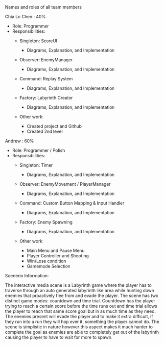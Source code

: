 Names and roles of all team members

Chia Lo Chen : 40%

- Role: Programmer
- Responsibilities:
  - Singleton: ScoreUI
    - Diagrams, Explanation, and Implementation 
  - Observer: EnemyManager
    - Diagrams, Explanation, and Implementation 
  - Command: Replay System
    - Diagrams, Explanation, and Implementation
  - Factory: Labyrinth Creator
    - Diagrams, Explanation, and Implementation 

  - Other work:
    - Created project and Github
    - Created 2nd level

Andrew : 60%

- Role: Programmer / Polish
- Responsibilities:
  - Singleton: Timer
    - Diagrams, Explanation, and Implementation 
  - Observer: EnemyMovement / PlayerManager
    - Diagrams, Explanation, and Implementation 
  - Command: Custom Button Mapping & Input Handler
    - Diagrams, Explanation, and Implementation
  - Factory: Enemy Spawning
    - Diagrams, Explanation, and Implementation

  - Other work:
    -  Main Menu and Pause Menu
    -  Player Controller and Shooting
    -  Win/Lose condition
    -  Gamemode Selection
  

Scenerio Information:

The interactive media scene is a Labyrinth game where the player has to traverse through an auto generated labyrinth like area while hunting down enemies that proactively flee from and evade the player. The scene has two distinct game modes: countdown and time trial. Countdown has the player trying to reach a certain score before the time runs out and time trial allows the player to reach that same score goal but in as much time as they need. The enemies present will evade the player and to make it extra difficult, if they run into a run they will hop over it, something the player cannot do. The scene is simplistic in nature however this aspect makes it much harder to complete the goal as enemies are able to completely get out of the labyrinth causing the player to have to wait for more to spawn.

